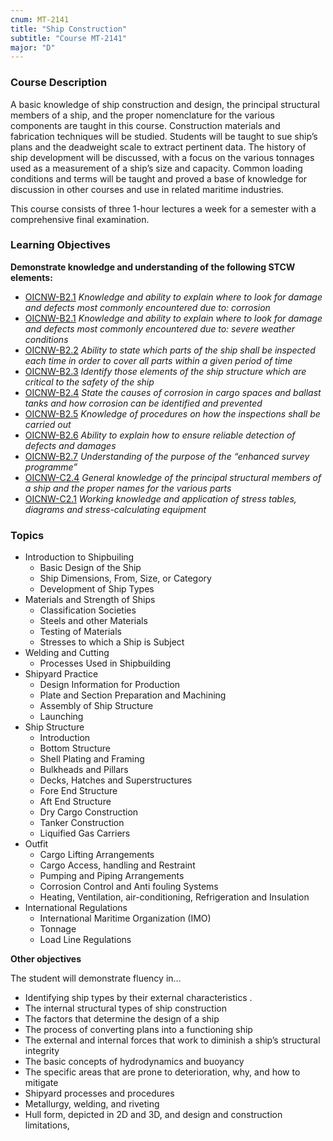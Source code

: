 ```yaml
---
cnum: MT-2141
title: "Ship Construction"
subtitle: "Course MT-2141"
major: "D"
---
```

### Course Description

A basic knowledge of ship construction and design, the principal structural members of a ship, and the proper nomenclature for the various components are taught in this course. Construction materials and fabrication techniques will be studied. Students will be taught to sue ship’s plans and the deadweight scale to extract pertinent data. The history of ship development will be discussed, with a focus on the various tonnages used as a measurement of a ship’s size and capacity. Common loading conditions and terms will be taught and proved a base of knowledge for discussion in other courses and use in related maritime industries.

This course consists of three 1-hour lectures a week for a semester with a comprehensive final examination.


### Learning Objectives

**Demonstrate knowledge and understanding of the following STCW elements:**

* [OICNW-B2.1]({{site.baseurl}}/tables/21.html#OICNW-B2.1) *Knowledge and ability to explain where to look for damage and defects most commonly encountered due to: corrosion*
* [OICNW-B2.1]({{site.baseurl}}/tables/21.html#OICNW-B2.1) *Knowledge and ability to explain where to look for damage and defects most commonly encountered due to: severe weather conditions*
* [OICNW-B2.2]({{site.baseurl}}/tables/21.html#OICNW-B2.2) *Ability to state which parts of the ship shall be inspected each time in order to cover all parts within a given period of time*
* [OICNW-B2.3]({{site.baseurl}}/tables/21.html#OICNW-B2.3) *Identify those elements of the ship structure which are critical to the safety of the ship*
* [OICNW-B2.4]({{site.baseurl}}/tables/21.html#OICNW-B2.4) *State the causes of corrosion in cargo spaces and ballast tanks and how corrosion can be identified and prevented*
* [OICNW-B2.5]({{site.baseurl}}/tables/21.html#OICNW-B2.5) *Knowledge of procedures on how the inspections shall be carried out*
* [OICNW-B2.6]({{site.baseurl}}/tables/21.html#OICNW-B2.6) *Ability to explain how to ensure reliable detection of defects and damages*
* [OICNW-B2.7]({{site.baseurl}}/tables/21.html#OICNW-B2.7) *Understanding of the purpose of the “enhanced survey programme”*
* [OICNW-C2.4]({{site.baseurl}}/tables/21.html#OICNW-C2.4) *General knowledge of the principal structural members of a ship and the proper names for the various parts*
* [OICNW-C2.1]({{site.baseurl}}/tables/21.html#OICNW-C2.1) *Working knowledge and application of stress tables, diagrams and stress-calculating equipment*


### Topics

* Introduction to Shipbuiling
	* Basic Design of the Ship
	* Ship Dimensions, From, Size, or Category
	* Development of Ship Types
* Materials and Strength of Ships
	* Classification Societies
	* Steels and other Materials
	* Testing of Materials
	* Stresses to which a Ship is Subject
* Welding and Cutting
	* Processes Used in Shipbuilding
* Shipyard Practice
	* Design Information for Production
	* Plate and Section Preparation and Machining
	* Assembly of Ship Structure
	* Launching
* Ship Structure
	* Introduction
	* Bottom Structure
	* Shell Plating and Framing
	* Bulkheads and Pillars
	* Decks, Hatches and Superstructures
	* Fore End Structure
	* Aft End Structure
	* Dry Cargo Construction
	* Tanker Construction
	* Liquified Gas Carriers
* Outfit
	* Cargo Lifting Arrangements
	* Cargo Access, handling and Restraint
	* Pumping and Piping Arrangements
	* Corrosion Control and Anti fouling Systems
	* Heating, Ventilation, air-conditioning, Refrigeration and Insulation
* International Regulations	
	* International Maritime Organization (IMO)
	* Tonnage
	* Load Line Regulations


**Other objectives**

The student will demonstrate fluency in…
 
*  Identifying ship types by their external characteristics .
*  The internal structural types of ship construction
*  The factors that determine the design of a ship
*  The process of converting plans into a functioning ship
*  The external and internal forces that work to diminish a ship’s structural integrity
*  The basic concepts of hydrodynamics and buoyancy
*  The specific areas that are prone to deterioration, why, and how  to mitigate
*  Shipyard processes and procedures
*  Metallurgy, welding, and riveting
*  Hull form, depicted in 2D and 3D, and design and construction limitations,



